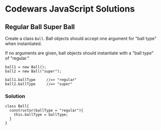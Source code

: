 # Codewars JavaScript Solutions

## Regular Ball Super Ball

Create a class `Ball`. Ball objects should accept one argument for "ball type" when instantiated.

If no arguments are given, ball objects should instantiate with a "ball type" of "regular."

```
ball1 = new Ball();
ball2 = new Ball("super");

ball1.ballType     //=> "regular"
ball2.ballType     //=> "super"
```

### Solution

```
class Ball{
  constructor(ballType = "regular"){
    this.ballType = ballType;
  }
}
```
